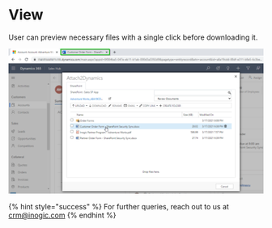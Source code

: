# View

User can preview necessary files with a single click before downloading it.

![](<../../.gitbook/assets/View (1).png>)

{% hint style="success" %}
For further queries, reach out to us at [crm@inogic.com](mailto:crm@inogic.com)
{% endhint %}
